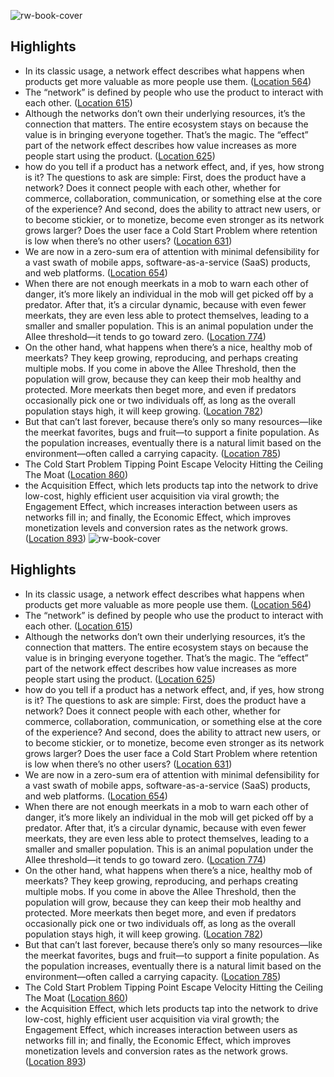 ![rw-book-cover](https://m.media-amazon.com/images/I/91b5gBfGlML._SY160.jpg)

## Highlights
- In its classic usage, a network effect describes what happens when products get more valuable as more people use them. ([Location 564](https://readwise.io/to_kindle?action=open&asin=B08W2ZSWRL&location=564))
- The “network” is defined by people who use the product to interact with each other. ([Location 615](https://readwise.io/to_kindle?action=open&asin=B08W2ZSWRL&location=615))
- Although the networks don’t own their underlying resources, it’s the connection that matters. The entire ecosystem stays on because the value is in bringing everyone together. That’s the magic. The “effect” part of the network effect describes how value increases as more people start using the product. ([Location 625](https://readwise.io/to_kindle?action=open&asin=B08W2ZSWRL&location=625))
- how do you tell if a product has a network effect, and, if yes, how strong is it? The questions to ask are simple: First, does the product have a network? Does it connect people with each other, whether for commerce, collaboration, communication, or something else at the core of the experience? And second, does the ability to attract new users, or to become stickier, or to monetize, become even stronger as its network grows larger? Does the user face a Cold Start Problem where retention is low when there’s no other users? ([Location 631](https://readwise.io/to_kindle?action=open&asin=B08W2ZSWRL&location=631))
- We are now in a zero-sum era of attention with minimal defensibility for a vast swath of mobile apps, software-as-a-service (SaaS) products, and web platforms. ([Location 654](https://readwise.io/to_kindle?action=open&asin=B08W2ZSWRL&location=654))
- When there are not enough meerkats in a mob to warn each other of danger, it’s more likely an individual in the mob will get picked off by a predator. After that, it’s a circular dynamic, because with even fewer meerkats, they are even less able to protect themselves, leading to a smaller and smaller population. This is an animal population under the Allee threshold—it tends to go toward zero. ([Location 774](https://readwise.io/to_kindle?action=open&asin=B08W2ZSWRL&location=774))
- On the other hand, what happens when there’s a nice, healthy mob of meerkats? They keep growing, reproducing, and perhaps creating multiple mobs. If you come in above the Allee Threshold, then the population will grow, because they can keep their mob healthy and protected. More meerkats then beget more, and even if predators occasionally pick one or two individuals off, as long as the overall population stays high, it will keep growing. ([Location 782](https://readwise.io/to_kindle?action=open&asin=B08W2ZSWRL&location=782))
- But that can’t last forever, because there’s only so many resources—like the meerkat favorites, bugs and fruit—to support a finite population. As the population increases, eventually there is a natural limit based on the environment—often called a carrying capacity. ([Location 785](https://readwise.io/to_kindle?action=open&asin=B08W2ZSWRL&location=785))
- The Cold Start Problem Tipping Point Escape Velocity Hitting the Ceiling The Moat ([Location 860](https://readwise.io/to_kindle?action=open&asin=B08W2ZSWRL&location=860))
- the Acquisition Effect, which lets products tap into the network to drive low-cost, highly efficient user acquisition via viral growth; the Engagement Effect, which increases interaction between users as networks fill in; and finally, the Economic Effect, which improves monetization levels and conversion rates as the network grows. ([Location 893](https://readwise.io/to_kindle?action=open&asin=B08W2ZSWRL&location=893))
![rw-book-cover](https://m.media-amazon.com/images/I/91b5gBfGlML._SY160.jpg)

## Highlights
- In its classic usage, a network effect describes what happens when products get more valuable as more people use them. ([Location 564](https://readwise.io/to_kindle?action=open&asin=B08W2ZSWRL&location=564))
- The “network” is defined by people who use the product to interact with each other. ([Location 615](https://readwise.io/to_kindle?action=open&asin=B08W2ZSWRL&location=615))
- Although the networks don’t own their underlying resources, it’s the connection that matters. The entire ecosystem stays on because the value is in bringing everyone together. That’s the magic. The “effect” part of the network effect describes how value increases as more people start using the product. ([Location 625](https://readwise.io/to_kindle?action=open&asin=B08W2ZSWRL&location=625))
- how do you tell if a product has a network effect, and, if yes, how strong is it? The questions to ask are simple: First, does the product have a network? Does it connect people with each other, whether for commerce, collaboration, communication, or something else at the core of the experience? And second, does the ability to attract new users, or to become stickier, or to monetize, become even stronger as its network grows larger? Does the user face a Cold Start Problem where retention is low when there’s no other users? ([Location 631](https://readwise.io/to_kindle?action=open&asin=B08W2ZSWRL&location=631))
- We are now in a zero-sum era of attention with minimal defensibility for a vast swath of mobile apps, software-as-a-service (SaaS) products, and web platforms. ([Location 654](https://readwise.io/to_kindle?action=open&asin=B08W2ZSWRL&location=654))
- When there are not enough meerkats in a mob to warn each other of danger, it’s more likely an individual in the mob will get picked off by a predator. After that, it’s a circular dynamic, because with even fewer meerkats, they are even less able to protect themselves, leading to a smaller and smaller population. This is an animal population under the Allee threshold—it tends to go toward zero. ([Location 774](https://readwise.io/to_kindle?action=open&asin=B08W2ZSWRL&location=774))
- On the other hand, what happens when there’s a nice, healthy mob of meerkats? They keep growing, reproducing, and perhaps creating multiple mobs. If you come in above the Allee Threshold, then the population will grow, because they can keep their mob healthy and protected. More meerkats then beget more, and even if predators occasionally pick one or two individuals off, as long as the overall population stays high, it will keep growing. ([Location 782](https://readwise.io/to_kindle?action=open&asin=B08W2ZSWRL&location=782))
- But that can’t last forever, because there’s only so many resources—like the meerkat favorites, bugs and fruit—to support a finite population. As the population increases, eventually there is a natural limit based on the environment—often called a carrying capacity. ([Location 785](https://readwise.io/to_kindle?action=open&asin=B08W2ZSWRL&location=785))
- The Cold Start Problem Tipping Point Escape Velocity Hitting the Ceiling The Moat ([Location 860](https://readwise.io/to_kindle?action=open&asin=B08W2ZSWRL&location=860))
- the Acquisition Effect, which lets products tap into the network to drive low-cost, highly efficient user acquisition via viral growth; the Engagement Effect, which increases interaction between users as networks fill in; and finally, the Economic Effect, which improves monetization levels and conversion rates as the network grows. ([Location 893](https://readwise.io/to_kindle?action=open&asin=B08W2ZSWRL&location=893))
